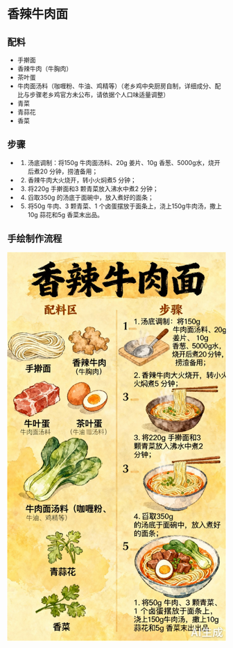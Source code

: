 # 香辣牛肉面

## 配料

- 手擀面
- 香辣牛肉（牛胸肉）
- 茶叶蛋
- 牛肉面汤料（咖喱粉、牛油、鸡精等）（老乡鸡中央厨房自制，详细成分、配比与步骤老乡鸡官方未公布，请依据个人口味适量调整）
- 青菜
- 青蒜花
- 香菜

## 步骤

- 1. 汤底调制：将150g 牛肉面汤料、20g 姜片、10g 香葱、5000g水，烧开后煮20 分钟，捞渣备用；
- 2. 香辣牛肉大火烧开，转小火焖煮5 分钟；
- 3. 将220g 手擀面和3 颗青菜放入沸水中煮2 分钟；
- 4. 舀取350g 的汤底于面碗中，放入煮好的面条；
- 5. 将50g 牛肉、3 颗青菜、1 个卤蛋摆放于面条上，浇上150g牛肉汤，撒上10g 蒜花和5g 香菜末出品。

## 手绘制作流程

![手绘制作流程](../images/主食/香辣牛肉面.jpg)
